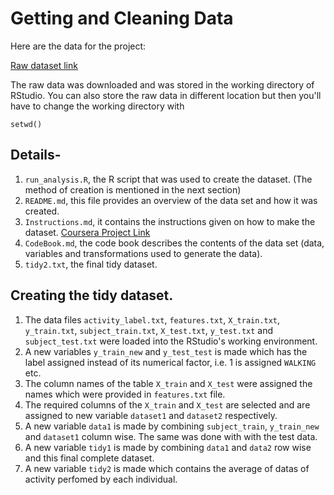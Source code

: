# Getting and Cleaning Data

Here are the data for the project:

[Raw dataset link](https://d396qusza40orc.cloudfront.net/getdata%2Fprojectfiles%2FUCI%20HAR%20Dataset.zip)

The raw data was downloaded and was stored in the working directory of RStudio. You can also store the raw data in different location but then you'll have to change the working directory with 
```{r}
setwd()
```


## Details-
1. `run_analysis.R`, the R script that was used to create the dataset. (The method of creation is mentioned in the next section)
2. `README.md`, this file provides an overview of the data set and how it was created.
3. `Instructions.md`, it contains the instructions given on how to make the dataset. [Coursera Project Link](https://www.coursera.org/learn/data-cleaning/peer/FIZtT/getting-and-cleaning-data-course-project)
4. `CodeBook.md`, the code book describes the contents of the data set (data, variables and transformations used to generate the data).
5. `tidy2.txt`, the final tidy dataset.

## Creating the tidy dataset.
1. The data files `activity_label.txt`, `features.txt`, `X_train.txt`, `y_train.txt`, `subject_train.txt`, `X_test.txt`, `y_test.txt` and `subject_test.txt` were loaded into the RStudio's working environment.
2. A new variables `y_train_new` and `y_test_test` is made which has the label assigned instead of its numerical factor, i.e. 1 is assigned `WALKING` etc.
3. The column names of the table `X_train` and `X_test` were assigned the names which were provided in `features.txt` file.
4. The required columns of the `X_train` and `X_test` are selected and are assigned to new variable `dataset1` and `dataset2` respectively.
5. A new variable `data1` is made by combining `subject_train`, `y_train_new` and `dataset1` column wise. The same was done with with the test data.
6. A new variable `tidy1` is made by combining `data1` and `data2` row wise and this final complete dataset.
7. A new variable `tidy2` is made which contains the average of datas of activity perfomed by each individual.
